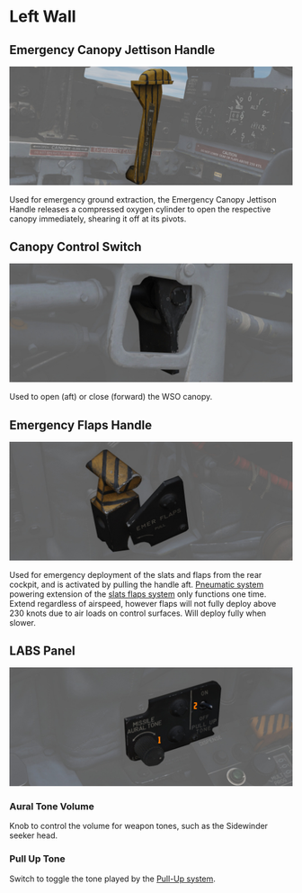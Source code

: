 # Left Wall

## Emergency Canopy Jettison Handle

![CanJet](../../../img/wso_emergency_canopy_jettison_handle.jpg)

Used for emergency ground extraction, the Emergency Canopy Jettison Handle
releases a compressed oxygen cylinder to open the respective canopy immediately,
shearing it off at its pivots.

## Canopy Control Switch

![Canopy Control Switch](../../../img/wso_canopy_control_switch.jpg)

Used to open (aft) or close (forward) the WSO canopy.

## Emergency Flaps Handle

![wso_emergency_flaps_handle](../../../img/wso_emergency_flaps.jpg)

Used for emergency deployment of the slats and flaps from the rear cockpit, and
is activated by pulling the handle aft. [Pneumatic system](../../../systems/pneumatics.md) powering
extension of
the [slats flaps system](../../../systems/flight_controls_gear/flight_controls.md#slats-flap-system)
only functions one time. Extend regardless of airspeed, however flaps will not fully deploy above
230 knots due to air loads on control surfaces. Will deploy fully when slower.

## LABS Panel

![wso_labs_panel](../../../img/wso_labs_panel.jpg)

### Aural Tone Volume

Knob to control the volume for weapon tones, such as the Sidewinder seeker head.

### Pull Up Tone

Switch to toggle the tone played by
the [Pull-Up system](../../../systems/weapon_systems/arbcs.md#arbcs-indicators).
